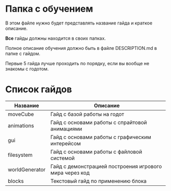 # Папка с обучением
В этом файле нужно будет представлять название гайда и краткое описание.

**Все** гайды должны находится в своих папках.

Полное описание обучения должно быть в файле DESCRIPTION.md в папке с гайдом.

Первые 5 гайда лучше проходить по порядку, если вы вообще не знакомы с годотом.

# Список гайдов
|Название|Описание|
|-|-|
|moveCube| Гайд с базой работы на годот|
|animations | Гайд с основами работы с спрайтовой анимациями|
|gui | Гайд с основами работы с графическим интерейсом|
|filesystem | Гайд с основами работы с файловой системой|
|worldGenerator | Гайд с демонстрацией построения игрового мира через код|
|blocks| Текстовый гайд по применению блока|
